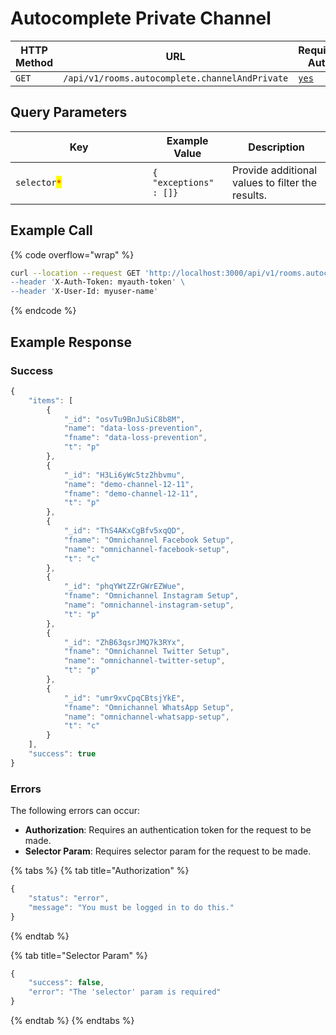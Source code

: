 # Autocomplete Private Channel

<table><thead><tr><th width="163">HTTP Method</th><th width="298">URL</th><th>Requires Auth</th></tr></thead><tbody><tr><td><code>GET</code></td><td><code>/api/v1/rooms.autocomplete.channelAndPrivate</code></td><td><a href="../../authentication-endpoints/"><code>yes</code></a></td></tr></tbody></table>

## Query Parameters

<table><thead><tr><th width="203.33333333333331">Key</th><th>Example Value</th><th>Description</th></tr></thead><tbody><tr><td><code>selector</code><mark style="color:red;"><code>*</code></mark></td><td><code>{ "exceptions" : []}</code></td><td>Provide additional values to filter the results.</td></tr></tbody></table>

## Example Call

{% code overflow="wrap" %}
```bash
curl --location --request GET 'http://localhost:3000/api/v1/rooms.autocomplete.channelAndPrivate?selector=[]\
--header 'X-Auth-Token: myauth-token' \
--header 'X-User-Id: myuser-name'
```
{% endcode %}

## Example Response

### Success

```javascript
{
    "items": [
        {
            "_id": "osvTu9BnJuSiC8b8M",
            "name": "data-loss-prevention",
            "fname": "data-loss-prevention",
            "t": "p"
        },
        {
            "_id": "H3Li6yWc5tz2hbvmu",
            "name": "demo-channel-12-11",
            "fname": "demo-channel-12-11",
            "t": "p"
        },
        {
            "_id": "ThS4AKxCgBfv5xqQD",
            "fname": "Omnichannel Facebook Setup",
            "name": "omnichannel-facebook-setup",
            "t": "c"
        },
        {
            "_id": "phqYWtZZrGWrEZWue",
            "fname": "Omnichannel Instagram Setup",
            "name": "omnichannel-instagram-setup",
            "t": "p"
        },
        {
            "_id": "ZhB63qsrJMQ7k3RYx",
            "fname": "Omnichannel Twitter Setup",
            "name": "omnichannel-twitter-setup",
            "t": "p"
        },
        {
            "_id": "umr9xvCpqCBtsjYkE",
            "fname": "Omnichannel WhatsApp Setup",
            "name": "omnichannel-whatsapp-setup",
            "t": "c"
        }
    ],
    "success": true
}
```

### Errors <a href="#errors" id="errors"></a>

The following errors can occur:

* **Authorization**: Requires an authentication token for the request to be made.
* **Selector Param**: Requires selector param for the request to be made.

{% tabs %}
{% tab title="Authorization" %}
```javascript
{
    "status": "error",
    "message": "You must be logged in to do this."
}
```
{% endtab %}

{% tab title="Selector Param" %}
```javascript
{
    "success": false,
    "error": "The 'selector' param is required"
}
```
{% endtab %}
{% endtabs %}
